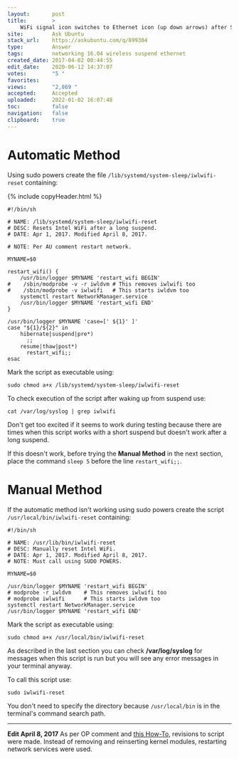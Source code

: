```yaml
---
layout:       post
title:        >
    WiFi signal icon switches to Ethernet icon (up down arrows) after Suspend?
site:         Ask Ubuntu
stack_url:    https://askubuntu.com/q/899304
type:         Answer
tags:         networking 16.04 wireless suspend ethernet
created_date: 2017-04-02 00:44:55
edit_date:    2020-06-12 14:37:07
votes:        "5 "
favorites:    
views:        "2,869 "
accepted:     Accepted
uploaded:     2022-01-02 16:07:48
toc:          false
navigation:   false
clipboard:    true
---
```


# Automatic Method

Using sudo powers create the file `/lib/systemd/system-sleep/iwlwifi-reset` containing:

{% include copyHeader.html %}
``` 
#!/bin/sh

# NAME: /lib/systemd/system-sleep/iwlwifi-reset
# DESC: Resets Intel WiFi after a long suspend.
# DATE: Apr 1, 2017. Modified April 8, 2017.

# NOTE: Per AU comment restart network.

MYNAME=$0

restart_wifi() {
    /usr/bin/logger $MYNAME 'restart_wifi BEGIN'
#    /sbin/modprobe -v -r iwldvm # This removes iwlwifi too
#    /sbin/modprobe -v iwlwifi   # This starts iwldvm too
    systemctl restart NetworkManager.service
    /usr/bin/logger $MYNAME 'restart_wifi END'
}

/usr/bin/logger $MYNAME 'case=[' ${1}' ]'
case "${1}/${2}" in
    hibernate|suspend|pre*)
      ;;
    resume|thaw|post*)
      restart_wifi;;
esac

```

Mark the script as executable using:

``` 
sudo chmod a+x /lib/systemd/system-sleep/iwlwifi-reset

```

To check execution of the script after waking up from suspend use:

``` 
cat /var/log/syslog | grep iwlwifi

```

Don't get too excited if it seems to work during testing because there are times when this script works with a short suspend but doesn't work after a long suspend.

If this doesn't work, before trying the **Manual Method** in the next section, place the command `sleep 5` before the line `restart_wifi;;`.

# Manual Method

If the automatic method isn't working using sudo powers create the script `/usr/local/bin/iwlwifi-reset` containing:

``` 
#!/bin/sh

# NAME: /usr/lib/bin/iwlwifi-reset
# DESC: Manually reset Intel WiFi.
# DATE: Apr 1, 2017. Modified April 8, 2017.
# NOTE: Must call using SUDO POWERS.

MYNAME=$0

/usr/bin/logger $MYNAME 'restart_wifi BEGIN'
# modprobe -r iwldvm    # This removes iwlwifi too
# modprobe iwlwifi      # This starts iwldvm too
systemctl restart NetworkManager.service
/usr/bin/logger $MYNAME 'restart_wifi END'

```

Mark the script as executable using:

``` 
sudo chmod a+x /usr/local/bin/iwlwifi-reset

```

As described in the last section you can check **/var/log/syslog** for messages when this script is run but you will see any error messages in your terminal anyway.

To call this script use:

``` 
sudo iwlwifi-reset

```

You don't need to specify the directory because `/usr/local/bin` is in the terminal's command search path.


----------

**Edit April 8, 2017** As per OP comment and [this How-To][1], revisions to script were made. Instead of removing and reinserting kernel modules, restarting network services were used.


  [1]: https://linuxconfig.org/how-to-restart-network-on-ubuntu-16-04-xenial-xerus-linux
